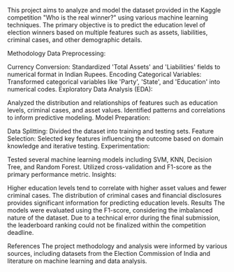 This project aims to analyze and model the dataset provided in the Kaggle competition "Who is the real winner?" using various machine learning techniques. The primary objective is to predict the education level of election winners based on multiple features such as assets, liabilities, criminal cases, and other demographic details.

Methodology
Data Preprocessing:

Currency Conversion: Standardized 'Total Assets' and 'Liabilities' fields to numerical format in Indian Rupees.
Encoding Categorical Variables: Transformed categorical variables like 'Party', 'State', and 'Education' into numerical codes.
Exploratory Data Analysis (EDA):

Analyzed the distribution and relationships of features such as education levels, criminal cases, and asset values.
Identified patterns and correlations to inform predictive modeling.
Model Preparation:

Data Splitting: Divided the dataset into training and testing sets.
Feature Selection: Selected key features influencing the outcome based on domain knowledge and iterative testing.
Experimentation:

Tested several machine learning models including SVM, KNN, Decision Tree, and Random Forest.
Utilized cross-validation and F1-score as the primary performance metric.
Insights:

Higher education levels tend to correlate with higher asset values and fewer criminal cases.
The distribution of criminal cases and financial disclosures provides significant information for predicting education levels.
Results
The models were evaluated using the F1-score, considering the imbalanced nature of the dataset. Due to a technical error during the final submission, the leaderboard ranking could not be finalized within the competition deadline.

References
The project methodology and analysis were informed by various sources, including datasets from the Election Commission of India and literature on machine learning and data analysis.
